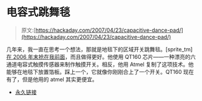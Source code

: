 # 电容式跳舞毯

> 原文:[https://hackaday.com/2007/04/23/capacitive-dance-pad/](https://hackaday.com/2007/04/23/capacitive-dance-pad/)

几年来，我一直在思考一个想法，那就是地毯下的区域开关跳舞毯。[sprite_tm] [在 2006 年末抢在我前面](http://spritesmods.com/?art=ddrmat)，而且做得更好。他使用 QT160 芯片——一种漂亮的六通道电容式触摸传感器来制作触摸开关。相反，他用 Atmel 复制了这项技术。他能够在地毯下放置箔板。踩上一个，它就像你刚刚合上了一个开关。QT160 现在有了，但是他用的 atmel 其实更便宜。

*   [永久链接](http://spritesmods.com/?art=ddrmat)